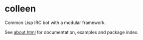 colleen
=======

Common Lisp IRC bot with a modular framework.

See [about.html](http://shinmera.tymoon.eu/public/colleen-about.html) for documentation, examples and package index.
